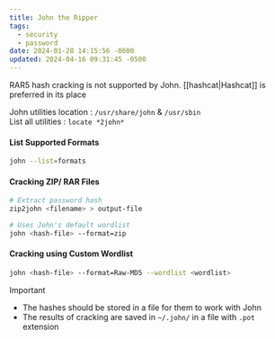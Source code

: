 ```yaml
---
title: John the Ripper
tags:
  - security
  - password
date: 2024-01-28 14:15:56 -0600
updated: 2024-04-16 09:31:45 -0500
---
```


RAR5 hash cracking is not supported by John. [[hashcat|Hashcat]] is preferred in its place

John utilities location : `/usr/share/john` & `/usr/sbin`  
List all utilities : `locate *2john*`

#### List Supported Formats

````bash
john --list=formats
````

#### Cracking ZIP/ RAR Files

````bash
# Extract password hash
zip2john <filename> > output-file

# Uses John's default wordlist
john <hash-file> --format=zip
````

#### Cracking using Custom Wordlist

````bash
john <hash-file> --format=Raw-MD5 --wordlist <wordlist>
````

 > [!IMPORTANT]
 > * The hashes should be stored in a file for them to work with John
 > * The results of cracking are saved in `~/.john/` in a file with `.pot` extension
 